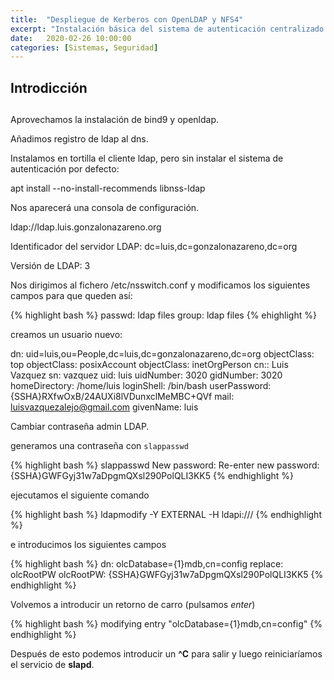 ```yaml
---
title:  "Despliegue de Kerberos con OpenLDAP y NFS4"
excerpt: "Instalación básica del sistema de autenticación centralizado Kerberos con OpenLDAP y gestión de los ficheros de usuario con NFS4"
date:   2020-02-26 10:00:00
categories: [Sistemas, Seguridad]
---
```

## Introdicción


## 

Aprovechamos la instalación de bind9 y openldap.

Añadimos registro de ldap al dns.

Instalamos en tortilla el cliente ldap, pero sin instalar el sistema de autenticación por defecto:

apt install --no-install-recommends libnss-ldap


Nos aparecerá una consola de configuración.

ldap://ldap.luis.gonzalonazareno.org

Identificador del servidor LDAP: dc=luis,dc=gonzalonazareno,dc=org

Versión de LDAP: 3


Nos dirigimos al fichero /etc/nsswitch.conf y modificamos los siguientes campos para que queden así:

{% highlight bash %}
passwd:         ldap files
group:          ldap files
{% ehighlight %}



creamos un usuario nuevo:


dn: uid=luis,ou=People,dc=luis,dc=gonzalonazareno,dc=org
objectClass: top
objectClass: posixAccount
objectClass: inetOrgPerson
cn:: Luis Vazquez
sn: vazquez
uid: luis
uidNumber: 3020
gidNumber: 3020
homeDirectory: /home/luis
loginShell: /bin/bash
userPassword: {SSHA}RXfwOxB/24AUXi8lVDunxclMeMBC+QVf
mail: luisvazquezalejo@gmail.com
givenName: luis



















Cambiar contraseña admin LDAP.

generamos una contraseña con `slappasswd`

{% highlight bash %}
slappasswd
New password: 
Re-enter new password: 
{SSHA}GWFGyj31w7aDpgmQXsl290PolQLI3KK5
{% endhighlight %}


ejecutamos el siguiente comando

{% highlight bash %}
ldapmodify -Y EXTERNAL -H ldapi:///
{% endhighlight %}

e introducimos los siguientes campos

{% highlight bash %}
dn: olcDatabase={1}mdb,cn=config
replace: olcRootPW
olcRootPW: {SSHA}GWFGyj31w7aDpgmQXsl290PolQLI3KK5
{% endhighlight %}

Volvemos a introducir un retorno de carro (pulsamos _enter_)

{% highlight bash %}
modifying entry "olcDatabase={1}mdb,cn=config"
{% endhighlight %}

Después de esto podemos introducir un **^C** para salir y luego reiniciaríamos el servicio de **slapd**.

